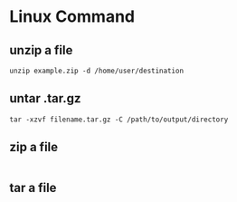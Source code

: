 # Linux Command

## unzip a file 

```shell
unzip example.zip -d /home/user/destination
```

## untar .tar.gz

```shell
tar -xzvf filename.tar.gz -C /path/to/output/directory

```

## zip a file 

```shell

```


## tar a file 

```shell
```


